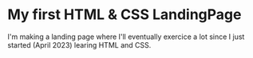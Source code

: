 # My first HTML & CSS LandingPage
I'm making a landing page where I'll eventually exercice a lot since I just started (April 2023) learing HTML and CSS.

